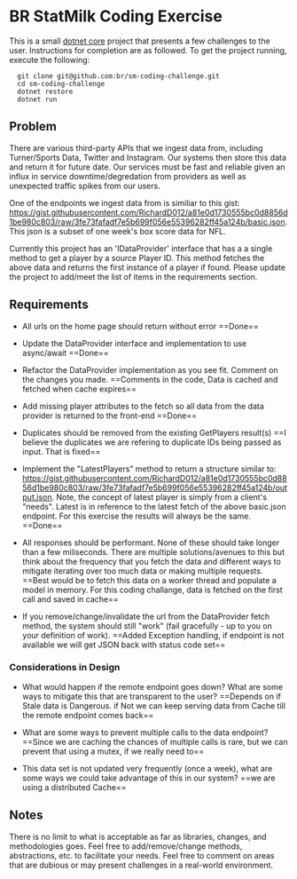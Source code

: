 # BR StatMilk Coding Exercise

This is a small [dotnet core](https://www.microsoft.com/net) project that presents a few challenges to the user.  Instructions for completion are as followed.  To get the project running, execute the following:

      git clone git@github.com:br/sm-coding-challenge.git
      cd sm-coding-challenge
      dotnet restore
      dotnet run

## Problem

There are various third-party APIs that we ingest data from, including Turner/Sports Data, Twitter and Instagram. Our systems then store this data and return it for future date.  Our services must be fast and reliable given an influx in service downtime/degredation from providers as well as unexpected traffic spikes from our users.

One of the endpoints we ingest data from is similiar to this gist: https://gist.githubusercontent.com/RichardD012/a81e0d1730555bc0d8856d1be980c803/raw/3fe73fafadf7e5b699f056e55396282ff45a124b/basic.json. This json is a subset of one week's box score data for NFL.

Currently this project has an 'IDataProvider' interface that has a a single method to get a player by a source Player ID.  This method fetches the above data and returns the first instance of a player if found.  Please update the project to add/meet the list of items in the requirements section.

## Requirements

* All urls on the home page should return without error
 ==Done==

* Update the DataProvider interface and implementation to use async/await
==Done==

* Refactor the DataProvider implementation as you see fit.  Comment on the changes you made.
==Comments in the code, Data is cached and fetched when cache expires==

* Add missing player attributes to the fetch so all data from the data provider is returned to the front-end
==Done==

* Duplicates should be removed from the existing GetPlayers result(s)
==I believe the duplicates we are refering to duplicate IDs being passed as input. That is fixed==

* Implement the "LatestPlayers" method to return a structure similar to: https://gist.githubusercontent.com/RichardD012/a81e0d1730555bc0d8856d1be980c803/raw/3fe73fafadf7e5b699f056e55396282ff45a124b/output.json.  Note, the concept of latest player is simply from a client's "needs".  Latest is in reference to the latest fetch of the above basic.json endpoint.  For this exercise the results will always be the same.
==Done==

* All responses should be performant.  None of these should take longer than a few miliseconds.  There are multiple solutions/avenues to this but think about the frequency that you fetch the data and different ways to mitigate iterating over too much data or making multiple requests.
==Best would be to fetch this data on a worker thread and populate a model in memory. For this coding challange, data is fetched on the first call and saved in cache==

* If you remove/change/invalidate the url from the DataProvider fetch method, the system should still "work" (fail gracefully - up to you on your definition of work).
==Added Exception handling, if endpoint is not available we will get JSON back with status code set==

### Considerations in Design

* What would happen if the remote endpoint goes down?  What are some ways to mitigate this that are transparent to the user?
==Depends on if Stale data is Dangerous. if Not we can keep serving data from Cache till the remote endpoint comes back==

* What are some ways to prevent multiple calls to the data endpoint?
==Since we are caching the chances of multiple calls is rare, but we can prevent that using a mutex, if we really need to==

* This data set is not updated very frequently (once a week), what are some ways we could take advantage of this in our system?
==we are using a distributed Cache==

## Notes

There is no limit to what is acceptable as far as libraries, changes, and methodologies goes.  Feel free to add/remove/change methods, abstractions, etc. to facilitate your needs.  Feel free to comment on areas that are dubious or may present challenges in a real-world environment.